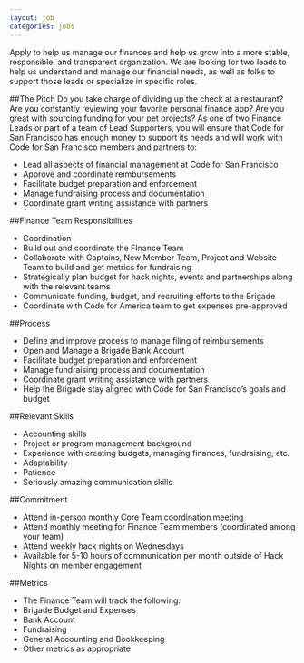 ```yaml
---
layout: job
categories: jobs
---
```

Apply to help us manage our finances and help us grow into a more stable, responsible, and transparent organization. We are looking for two leads to help us understand and manage our financial needs, as well as folks to support those leads or specialize in specific roles.

##The Pitch
Do you take charge of dividing up the check at a restaurant? Are you constantly reviewing your favorite personal finance app? Are you great with sourcing funding for your pet projects? As one of two Finance Leads or part of a team of Lead Supporters, you will ensure that Code for San Francisco has enough money to support its needs and will work with Code for San Francisco members and partners to:
- Lead all aspects of financial management at Code for San Francisco
- Approve and coordinate reimbursements
- Facilitate budget preparation and enforcement
- Manage fundraising process and documentation
- Coordinate grant writing assistance with partners

##Finance Team Responsibilities
- Coordination
- Build out and coordinate the FInance Team
- Collaborate with Captains, New Member Team, Project and Website Team to build and get metrics for fundraising
- Strategically plan budget for hack nights, events and partnerships along with the relevant teams
- Communicate funding, budget, and recruiting efforts to the Brigade
- Coordinate with Code for America team to get expenses pre-approved

##Process
- Define and improve process to manage filing of reimbursements
- Open and Manage a Brigade Bank Account
- Facilitate budget preparation and enforcement
- Manage fundraising process and documentation
- Coordinate grant writing assistance with partners
- Help the Brigade stay aligned with Code for San Francisco’s goals and budget

##Relevant Skills
- Accounting skills
- Project or program management background
- Experience with creating budgets, managing finances, fundraising, etc.
- Adaptability
- Patience
- Seriously amazing communication skills

##Commitment
- Attend in-person monthly Core Team coordination meeting
- Attend monthly meeting for Finance Team members (coordinated among your team)
- Attend weekly hack nights on Wednesdays
- Available for 5-10 hours of communication per month outside of Hack Nights on member engagement

##Metrics
- The Finance Team will track the following:
- Brigade Budget and Expenses
- Bank Account 
- Fundraising
- General Accounting and Bookkeeping
- Other metrics as appropriate